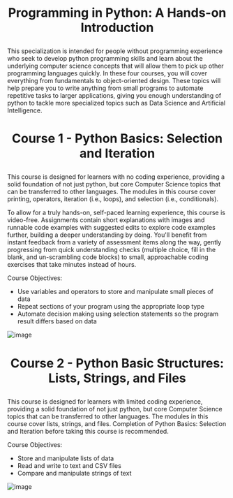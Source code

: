 <h1>
<p align = "center">
Programming in Python: A Hands-on Introduction
</p>
</h1>

This specialization is intended for people without programming experience who seek to develop python programming skills and learn about the underlying computer science concepts that will allow them to pick up other programming languages quickly. In these four courses, you will cover everything from fundamentals to object-oriented design. These topics will help prepare you to write anything from small programs to automate repetitive tasks to larger applications, giving you enough understanding of python to tackle more specialized topics such as Data Science and Artificial Intelligence.


<h1>
<p align = "center">
Course 1 - Python Basics: Selection and Iteration
</p>
</h1>

This course is designed for learners with no coding experience, providing a solid foundation of not just python, but core Computer Science topics that can be transferred to other languages. The modules in this course cover printing, operators, iteration (i.e., loops), and selection (i.e., conditionals).

To allow for a truly hands-on, self-paced learning experience, this course is video-free. Assignments contain short explanations with images and runnable code examples with suggested edits to explore code examples further, building a deeper understanding by doing. You'll benefit from instant feedback from a variety of assessment items along the way, gently progressing from quick understanding checks (multiple choice, fill in the blank, and un-scrambling code blocks) to small, approachable coding exercises that take minutes instead of hours.

Course Objectives:

  - Use variables and operators to store and manipulate small pieces of data
  - Repeat sections of your program using the appropriate loop type
  - Automate decision making using selection statements so the program result differs based on data
  
  ![image](https://user-images.githubusercontent.com/96816530/195805027-023d8d83-6e91-4546-910a-92a8127622d2.png)
  
<h1>
<p align = "center">
Course 2 - Python Basic Structures: Lists, Strings, and Files
</p>
</h1>

This course is designed for learners with limited coding experience, providing a solid foundation of not just python, but core Computer Science topics that can be transferred to other languages. The modules in this course cover lists, strings, and files. Completion of Python Basics: Selection and Iteration before taking this course is recommended.
  
  Course Objectives:

  - Store and manipulate lists of data
  - Read and write to text and CSV files
  - Compare and manipulate strings of text
  
  ![image](https://user-images.githubusercontent.com/96816530/195805825-54b8c374-69a0-44cd-b470-614df7cc8b6e.png)
